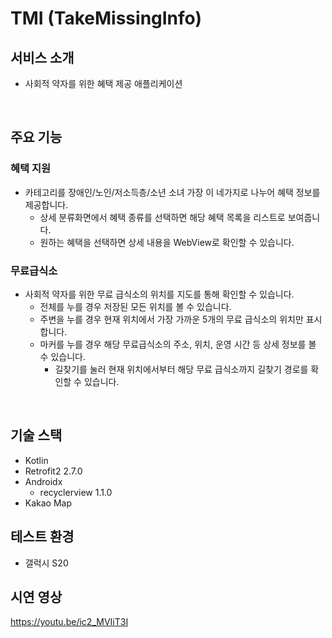 # TMI (TakeMissingInfo)

## 서비스 소개

- 사회적 약자를 위한 혜택 제공 애플리케이션

</br >

## 주요 기능

### 혜택 지원

- 카테고리를 장애인/노인/저소득층/소년 소녀 가장 이 네가지로 나누어 혜택 정보를 제공합니다. 
  - 상세 분류화면에서 혜택 종류를 선택하면 해당 혜택 목록을 리스트로 보여줍니다. 
  - 원하는 혜택을 선택하면 상세 내용을 WebView로 확인할 수 있습니다.

### 무료급식소

- 사회적 약자를 위한 무료 급식소의 위치를 지도를 통해 확인할 수 있습니다.
  - 전체를 누를 경우 저장된 모든 위치를 볼 수 있습니다.
  - 주변을 누를 경우 현재 위치에서 가장 가까운 5개의 무료 급식소의 위치만 표시합니다.
  - 마커를 누를 경우 해당 무료급식소의 주소, 위치, 운영 시간 등 상세 정보를 볼 수 있습니다.
     - 길찾기를 눌러 현재 위치에서부터 해당 무료 급식소까지 길찾기 경로를 확인할 수 있습니다.

</br >

## 기술 스택

- Kotlin
- Retrofit2 2.7.0
- Androidx
  - recyclerview 1.1.0
- Kakao Map

## 테스트 환경

- 갤럭시 S20

## 시연 영상

https://youtu.be/ic2_MVIiT3I
